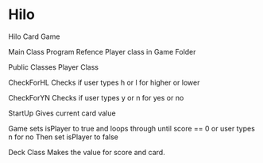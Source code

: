 # Hilo
Hilo Card Game


Main Class
Program
Refence Player class in Game Folder


Public Classes 
Player Class

CheckForHL
Checks if user types h or l for higher or lower

CheckForYN
Checks if user types y or n for yes or no 

StartUp
Gives current card value

Game
sets isPlayer to true and loops through until score == 0
or user types n for no
Then set isPlayer to false


Deck Class
Makes the value for score and card.